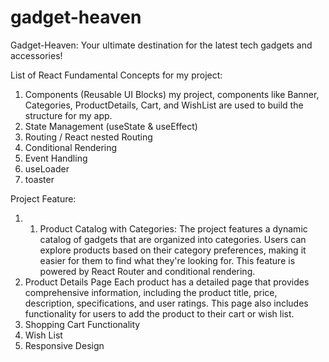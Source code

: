 # gadget-heaven

Gadget-Heaven: Your ultimate destination for the latest tech gadgets and accessories!

List of React Fundamental Concepts for my project:
1. Components (Reusable UI Blocks)
my project, components like Banner, Categories, ProductDetails, Cart, and WishList are used to build the structure for my app.
2. State Management (useState & useEffect)
3. Routing / React nested Routing
4. Conditional Rendering
5. Event Handling
6. useLoader
7. toaster

Project Feature: 
1. 1. Product Catalog with Categories:
The project features a dynamic catalog of gadgets that are organized into categories. Users can explore products based on their category preferences, making it easier for them to find what they're looking for. This feature is powered by React Router and conditional rendering.
2. Product Details Page
Each product has a detailed page that provides comprehensive information, including the product title, price, description, specifications, and user ratings. This page also includes functionality for users to add the product to their cart or wish list.
3. Shopping Cart Functionality
4. Wish List
5. Responsive Design
